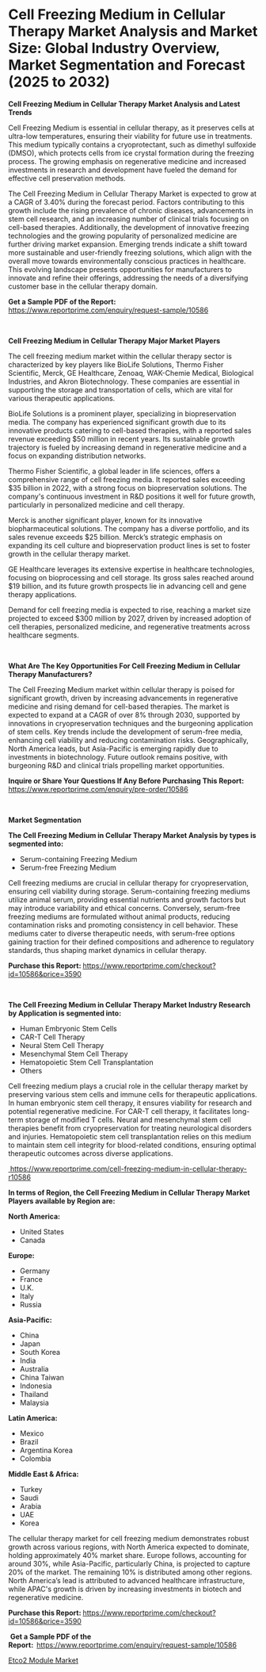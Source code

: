 <p><h1>Cell Freezing Medium in Cellular Therapy Market Analysis and Market Size: Global Industry Overview, Market Segmentation and Forecast (2025 to 2032)</h1></p><p><strong>Cell Freezing Medium in Cellular Therapy Market Analysis and Latest Trends</strong></p>
<p><p>Cell Freezing Medium is essential in cellular therapy, as it preserves cells at ultra-low temperatures, ensuring their viability for future use in treatments. This medium typically contains a cryoprotectant, such as dimethyl sulfoxide (DMSO), which protects cells from ice crystal formation during the freezing process. The growing emphasis on regenerative medicine and increased investments in research and development have fueled the demand for effective cell preservation methods.</p><p>The Cell Freezing Medium in Cellular Therapy Market is expected to grow at a CAGR of 3.40% during the forecast period. Factors contributing to this growth include the rising prevalence of chronic diseases, advancements in stem cell research, and an increasing number of clinical trials focusing on cell-based therapies. Additionally, the development of innovative freezing technologies and the growing popularity of personalized medicine are further driving market expansion. Emerging trends indicate a shift toward more sustainable and user-friendly freezing solutions, which align with the overall move towards environmentally conscious practices in healthcare. This evolving landscape presents opportunities for manufacturers to innovate and refine their offerings, addressing the needs of a diversifying customer base in the cellular therapy domain.</p></p>
<p><strong>Get a Sample PDF of the Report:&nbsp;</strong> <a href="https://www.reportprime.com/enquiry/request-sample/10586?utm_campaign=2883&utm_medium=2&utm_source=Github&utm_content=ia&utm_term=20032025&utm_id=cell-freezing-medium-in-cellular-therapy">https://www.reportprime.com/enquiry/request-sample/10586</a></p>
<p>&nbsp;</p>
<p><strong>Cell Freezing Medium in Cellular Therapy Major Market Players</strong></p>
<p><p>The cell freezing medium market within the cellular therapy sector is characterized by key players like BioLife Solutions, Thermo Fisher Scientific, Merck, GE Healthcare, Zenoaq, WAK-Chemie Medical, Biological Industries, and Akron Biotechnology. These companies are essential in supporting the storage and transportation of cells, which are vital for various therapeutic applications.</p><p>BioLife Solutions is a prominent player, specializing in biopreservation media. The company has experienced significant growth due to its innovative products catering to cell-based therapies, with a reported sales revenue exceeding $50 million in recent years. Its sustainable growth trajectory is fueled by increasing demand in regenerative medicine and a focus on expanding distribution networks.</p><p>Thermo Fisher Scientific, a global leader in life sciences, offers a comprehensive range of cell freezing media. It reported sales exceeding $35 billion in 2022, with a strong focus on biopreservation solutions. The company's continuous investment in R&D positions it well for future growth, particularly in personalized medicine and cell therapy.</p><p>Merck is another significant player, known for its innovative biopharmaceutical solutions. The company has a diverse portfolio, and its sales revenue exceeds $25 billion. Merck’s strategic emphasis on expanding its cell culture and biopreservation product lines is set to foster growth in the cellular therapy market.</p><p>GE Healthcare leverages its extensive expertise in healthcare technologies, focusing on bioprocessing and cell storage. Its gross sales reached around $19 billion, and its future growth prospects lie in advancing cell and gene therapy applications.</p><p>Demand for cell freezing media is expected to rise, reaching a market size projected to exceed $300 million by 2027, driven by increased adoption of cell therapies, personalized medicine, and regenerative treatments across healthcare segments.</p></p>
<p>&nbsp;</p>
<p><strong>What Are The Key Opportunities For Cell Freezing Medium in Cellular Therapy Manufacturers?</strong></p>
<p><p>The Cell Freezing Medium market within cellular therapy is poised for significant growth, driven by increasing advancements in regenerative medicine and rising demand for cell-based therapies. The market is expected to expand at a CAGR of over 8% through 2030, supported by innovations in cryopreservation techniques and the burgeoning application of stem cells. Key trends include the development of serum-free media, enhancing cell viability and reducing contamination risks. Geographically, North America leads, but Asia-Pacific is emerging rapidly due to investments in biotechnology. Future outlook remains positive, with burgeoning R&D and clinical trials propelling market opportunities.</p></p>
<p><strong>Inquire or Share Your Questions If Any Before Purchasing This Report:</strong> <a href="https://www.reportprime.com/enquiry/pre-order/10586?utm_campaign=2883&utm_medium=2&utm_source=Github&utm_content=ia&utm_term=20032025&utm_id=cell-freezing-medium-in-cellular-therapy">https://www.reportprime.com/enquiry/pre-order/10586</a></p>
<p>&nbsp;</p>
<p><strong>Market Segmentation</strong></p>
<p><strong>The Cell Freezing Medium in Cellular Therapy Market Analysis by types is segmented into:</strong></p>
<p><ul><li>Serum-containing Freezing Medium</li><li>Serum-free Freezing Medium</li></ul></p>
<p><p>Cell freezing mediums are crucial in cellular therapy for cryopreservation, ensuring cell viability during storage. Serum-containing freezing mediums utilize animal serum, providing essential nutrients and growth factors but may introduce variability and ethical concerns. Conversely, serum-free freezing mediums are formulated without animal products, reducing contamination risks and promoting consistency in cell behavior. These mediums cater to diverse therapeutic needs, with serum-free options gaining traction for their defined compositions and adherence to regulatory standards, thus shaping market dynamics in cellular therapy.</p></p>
<p><strong>Purchase this Report:&nbsp;</strong><a href="https://www.reportprime.com/checkout?id=10586&price=3590&utm_campaign=2883&utm_medium=2&utm_source=Github&utm_content=ia&utm_term=20032025&utm_id=cell-freezing-medium-in-cellular-therapy">https://www.reportprime.com/checkout?id=10586&price=3590</a></p>
<p>&nbsp;</p>
<p><strong>The Cell Freezing Medium in Cellular Therapy Market Industry Research by Application is segmented into:</strong></p>
<p><ul><li>Human Embryonic Stem Cells</li><li>CAR-T Cell Therapy</li><li>Neural Stem Cell Therapy</li><li>Mesenchymal Stem Cell Therapy</li><li>Hematopoietic Stem Cell Transplantation</li><li>Others</li></ul></p>
<p><p>Cell freezing medium plays a crucial role in the cellular therapy market by preserving various stem cells and immune cells for therapeutic applications. In human embryonic stem cell therapy, it ensures viability for research and potential regenerative medicine. For CAR-T cell therapy, it facilitates long-term storage of modified T cells. Neural and mesenchymal stem cell therapies benefit from cryopreservation for treating neurological disorders and injuries. Hematopoietic stem cell transplantation relies on this medium to maintain stem cell integrity for blood-related conditions, ensuring optimal therapeutic outcomes across diverse applications.</p></p>
<p><a href="https://www.reportprime.com/cell-freezing-medium-in-cellular-therapy-r10586?utm_campaign=2883&utm_medium=2&utm_source=Github&utm_content=ia&utm_term=20032025&utm_id=cell-freezing-medium-in-cellular-therapy">&nbsp;https://www.reportprime.com/cell-freezing-medium-in-cellular-therapy-r10586</a></p>
<p><strong>In terms of Region, the Cell Freezing Medium in Cellular Therapy Market Players available by Region are:</strong></p>
<p>
    <p> <strong> North America: </strong>
        <ul>
            <li>United States</li>
            <li>Canada</li>
        </ul>
        </p> 
    <p> <strong> Europe: </strong>
        <ul>
            <li>Germany</li>
            <li>France</li>
            <li>U.K.</li>
            <li>Italy</li>
            <li>Russia</li>
        </ul>
        </p> 
    <p> <strong> Asia-Pacific: </strong>
        <ul>
            <li>China</li>
            <li>Japan</li>
            <li>South Korea</li>
            <li>India</li>
            <li>Australia</li>
            <li>China Taiwan</li>
            <li>Indonesia</li>
            <li>Thailand</li>
            <li>Malaysia</li>
        </ul>
        </p> 
    <p> <strong> Latin America: </strong>
        <ul>
            <li>Mexico</li>
            <li>Brazil</li>
            <li>Argentina Korea</li>
            <li>Colombia</li>
        </ul>
        </p> 
    <p> <strong> Middle East & Africa: </strong>
        <ul>
            <li>Turkey</li>
            <li>Saudi</li>
            <li>Arabia</li>
            <li>UAE</li>
            <li>Korea</li>
        </ul>
    </p>
    </p>
<p><p>The cellular therapy market for cell freezing medium demonstrates robust growth across various regions, with North America expected to dominate, holding approximately 40% market share. Europe follows, accounting for around 30%, while Asia-Pacific, particularly China, is projected to capture 20% of the market. The remaining 10% is distributed among other regions. North America’s lead is attributed to advanced healthcare infrastructure, while APAC's growth is driven by increasing investments in biotech and regenerative medicine.</p></p>
<p><strong>Purchase this Report: </strong><a href="https://www.reportprime.com/checkout?id=10586&price=3590&utm_campaign=2883&utm_medium=2&utm_source=Github&utm_content=ia&utm_term=20032025&utm_id=cell-freezing-medium-in-cellular-therapy">https://www.reportprime.com/checkout?id=10586&price=3590</a></p>
<p>&nbsp;<strong>Get a Sample PDF of the Report:&nbsp;&nbsp;</strong><a href="https://www.reportprime.com/enquiry/request-sample/10586?utm_campaign=2883&utm_medium=2&utm_source=Github&utm_content=ia&utm_term=20032025&utm_id=cell-freezing-medium-in-cellular-therapy">https://www.reportprime.com/enquiry/request-sample/10586</a></p>
<p><strong></strong></p>
<p><p><a href="https://github.com/tashiafun920/Market-Research-Report-List-1/blob/main/etco2-module-market.md?utm_campaign=2883&utm_medium=2&utm_source=Github&utm_content=ia&utm_term=20032025&utm_id=cell-freezing-medium-in-cellular-therapy">Etco2 Module Market</a></p></p>